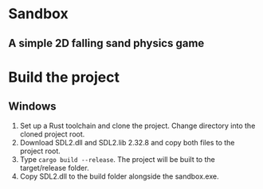 # Sandbox

## A simple 2D falling sand physics game

# Build the project

## Windows

1. Set up a Rust toolchain and clone the project. Change directory into the cloned project root.
2. Download SDL2.dll and SDL2.lib 2.32.8 and copy both files to the project root.
3. Type `cargo build --release`. The project will be built to the target/release folder.
4. Copy SDL2.dll to the build folder alongside the sandbox.exe.